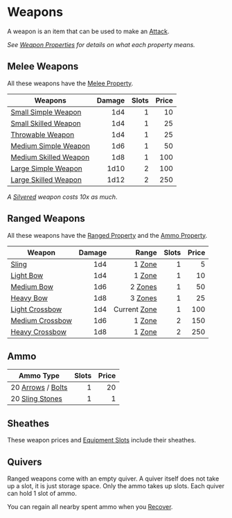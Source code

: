 # Weapons

A weapon is an item that can be used to make an [Attack](../../Game%20Procedures/Combat/Attack.md).

*See [Weapon Properties](../Weapon%20Properties/{Weapon%20Properties}.md) for details on what each property means.*

## Melee Weapons

All these weapons have the [Melee Property](../Weapon%20Properties/Melee%20Property.md).

| Weapons                                                               | Damage | Slots | Price |
| --------------------------------------------------------------------- | -----: | ----: | ----: |
| [Small Simple Weapon](Melee%20Weapons/Small%20Simple%20Weapon.md)     |    1d4 |     1 |    10 |
| [Small Skilled Weapon](Melee%20Weapons/Small%20Skilled%20Weapon.md)   |    1d4 |     1 |    25 |
| [Throwable Weapon](Melee%20Weapons/Throwable%20Weapon.md)             |    1d4 |     1 |    25 |
| [Medium Simple Weapon](Melee%20Weapons/Medium%20Simple%20Weapon.md)   |    1d6 |     1 |    50 |
| [Medium Skilled Weapon](Melee%20Weapons/Medium%20Skilled%20Weapon.md) |    1d8 |     1 |   100 |
| [Large Simple Weapon](Melee%20Weapons/Large%20Simple%20Weapon.md)     |   1d10 |     2 |   100 |
| [Large Skilled Weapon](Melee%20Weapons/Large%20Skilled%20Weapon.md)   |   1d12 |     2 |   250 |

*A [Silvered](../Material%20Properties/Silvered%20Property.md) weapon costs 10x as much*.

## Ranged Weapons

All these weapons have the [Ranged Property](../Weapon%20Properties/Ranged%20Property.md) and the [Ammo Property](../Weapon%20Properties/Ammo%20Property.md).

| Weapon                                                   | Damage |                                                             Range | Slots | Price |
| -------------------------------------------------------- | -----: | ----------------------------------------------------------------: | ----: | ----: |
| [Sling](Ranged%20Weapons/Sling.md)                       |    1d4 |       1 [Zone](../../Game%20Procedures/Core%20Procedures/Zone.md) |     1 |     5 |
| [Light Bow](Ranged%20Weapons/Light%20Bow.md)             |    1d4 |       1 [Zone](../../Game%20Procedures/Core%20Procedures/Zone.md) |     1 |    10 |
| [Medium Bow](Ranged%20Weapons/Medium%20Bow.md)           |    1d6 |      2 [Zones](../../Game%20Procedures/Core%20Procedures/Zone.md) |     1 |    50 |
| [Heavy Bow](Ranged%20Weapons/Heavy%20Bow.md)             |    1d8 |      3 [Zones](../../Game%20Procedures/Core%20Procedures/Zone.md) |     1 |    25 |
| [Light Crossbow](Ranged%20Weapons/Light%20Crossbow.md)   |    1d4 | Current [Zone](../../Game%20Procedures/Core%20Procedures/Zone.md) |     1 |   100 |
| [Medium Crossbow](Ranged%20Weapons/Medium%20Crossbow.md) |    1d6 |       1 [Zone](../../Game%20Procedures/Core%20Procedures/Zone.md) |     2 |   150 |
| [Heavy Crossbow](Ranged%20Weapons/Heavy%20Crossbow.md)   |    1d8 |       1 [Zone](../../Game%20Procedures/Core%20Procedures/Zone.md) |     2 |   250 |

## Ammo

| Ammo Type                                          | Slots | Price |
| -------------------------------------------------- | ----: | ----: |
| 20 [Arrows](Ammo/Arrow.md) / [Bolts](Ammo/Bolt.md) |     1 |    20 |
| 20 [Sling Stones](Ammo/Sling%20Stone.md)           |     1 |     1 |

## Sheathes

These weapon prices and [Equipment Slots](../../Player%20Characters/Inventory/Equipment%20Slot.md) include their sheathes.

## Quivers

Ranged weapons come with an empty quiver. A quiver itself does not take up a slot, it is just storage space. Only the ammo takes up slots. Each quiver can hold 1 slot of ammo.

You can regain all nearby spent ammo when you [Recover](../../Game%20Procedures/Exploration/Delving.md#Recover).
